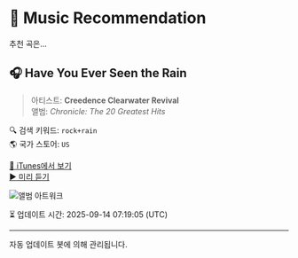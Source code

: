 
# 🎵 Music Recommendation

추천 곡은...

## 🎧 Have You Ever Seen the Rain  
> 아티스트: **Creedence Clearwater Revival**  
> 앨범: _Chronicle: The 20 Greatest Hits_  

🔍 검색 키워드: `rock+rain`  
🌎 국가 스토어: `US`

[🔗 iTunes에서 보기](https://music.apple.com/us/album/have-you-ever-seen-the-rain/1440955595?i=1440956341&uo=4)  
[▶️ 미리 듣기](https://audio-ssl.itunes.apple.com/itunes-assets/AudioPreview115/v4/df/9f/cb/df9fcb30-b659-4e57-dacb-0dc7924cadbf/mzaf_8162838071707566410.plus.aac.p.m4a)

![앨범 아트워크](https://is1-ssl.mzstatic.com/image/thumb/Music116/v4/a1/47/ba/a147ba91-31cd-ef4d-d785-040036d14598/12CMGIM34362.rgb.jpg/100x100bb.jpg)

⏳ 업데이트 시간: 2025-09-14 07:19:05 (UTC)

---
자동 업데이트 봇에 의해 관리됩니다.
